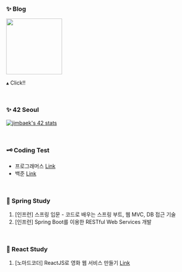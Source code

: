 <!--
**inbdni/inbdni** is a ✨ _special_ ✨ repository because its `README.md` (this file) appears on your GitHub profile.
-->

### ✨ Blog

<a href="https://peachh.tistory.com/" target="_black">
  <img src="https://img1.daumcdn.net/thumb/C428x428/?scode=mtistory2&fname=https%3A%2F%2Ftistory1.daumcdn.net%2Ftistory%2F4323528%2Fattach%2F97e1b185657147d0a3a08ca5ad121618" width=150px />
</a>

▴ Click!!

<br>

### ✨ 42 Seoul

[![jimbaek's 42 stats](https://badge42.herokuapp.com/api/stats/jimbaek)](https://github.com/JaeSeoKim/badge42)

<!-- C Piscine
[![jimbaek's 42 stats](https://badge42.herokuapp.com/api/stats/jimbaek?privacyEmail=true&cursus=C%20Piscine)](https://github.com/JaeSeoKim/badge42)
-->

<br>

### 🗝 Coding Test

* 프로그래머스 [Link](https://github.com/inbdni/Programmers)
* 백준 [Link](https://github.com/inbdni/Baekjoon)

<br>

### 🌱 Spring Study

1. [인프런] 스프링 입문 - 코드로 배우는 스프링 부트, 웹 MVC, DB 접근 기술
2. [인프런] Spring Boot를 이용한 RESTful Web Services 개발

<br>

### 🌱 React Study

1. [노마드코더] ReactJS로 영화 웹 서비스 만들기 [Link](https://github.com/inbdni/movie_app)

<br>

<!--
Here are some ideas to get you started:
- 🔭 I’m currently working on ...
- 🌱 I’m currently learning ...
- 👯 I’m looking to collaborate on ...
- 🤔 I’m looking for help with ...
- 💬 Ask me about ...
- 📫 How to reach me: ...
- 😄 Pronouns: ...
- ⚡ Fun fact: ...
-->
